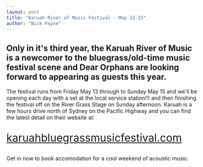 ```yaml
---
layout: post
title: "Karuah River of Music Festival - May 13-15"
author: "Nick Payne"
---
```

## Only in it's third year, the Karuah River of Music is a newcomer to the bluegrass/old-time music festival scene and Dear Orphans are looking forward to appearing as guests this year.

<p>The festival runs from Friday May 13 through to Sunday May 15 and we'll be opening each day with a set at the local service station!!! and then finishing the festival off on the River Grass Stage on Sunday afternoon. Karuah is a few hours drive north of Sydney on the Pacific Highway and you can find the latest detail on their website at:</p>
<p class="text-center" style="font-size: 2em;"><a class="external" href="http://karuahbluegrassmusicfestival.com/" target="_blank">karuahbluegrassmusicfestival.com</a></p>
<p>Get in now to book accomodation for a cool weekend of acoustic music.</p>
